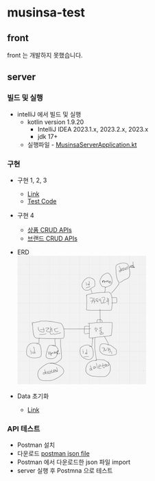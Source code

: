 # musinsa-test

## front
front 는 개발하지 못했습니다.

## server

### 빌드 및 실행
* intelliJ 에서 빌드 및 실행
  * kotlin version 1.9.20
    * IntelliJ IDEA 2023.1.x, 2023.2.x, 2023.x
    * jdk 17+
  * 실행파일 - [MusinsaServerApplication.kt](https://github.com/kis6905/musinsa-test/blob/main/server/src/main/kotlin/com/musinsa/server/MusinsaServerApplication.kt)

### 구현
* 구현 1, 2, 3
  * [Link](https://github.com/kis6905/musinsa-test/blob/main/server/src/main/kotlin/com/musinsa/server/application/api/product/ProductApiController.kt)
  * [Test Code](https://github.com/kis6905/musinsa-test/blob/main/server/src/test/kotlin/com/musinsa/server/application/facade/ProductFacadeTest.kt)
* 구현 4
  * [상품 CRUD APIs](https://github.com/kis6905/musinsa-test/blob/main/server/src/main/kotlin/com/musinsa/server/application/admin/product/ProductAdminController.kt)
  * [브랜드 CRUD APIs](https://github.com/kis6905/musinsa-test/blob/main/server/src/main/kotlin/com/musinsa/server/application/admin/brand/BrandAdminController.kt)

* ERD  
  <img src="docs/erd.png" width="300" height="300">
* Data 초기화
  * [Link](https://github.com/kis6905/musinsa-test/blob/main/server/src/main/kotlin/com/musinsa/server/infra/database/DataInit.kt)

### API 테스트
* Postman 설치
* 다운로드 [postman json file](/docs/musinsa.postman_collection.json)
* Postman 에서 다운로드한 json 파일 import
* server 실행 후 Postmna 으로 테스트
